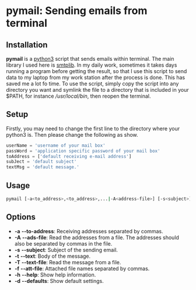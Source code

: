 # pymail: Sending emails from terminal

## Installation

**pymail** is a [python3](https://www.python.org) script that sends emails within terminal. The main library I used here is [smtplib](https://docs.python.org/3/library/smtplib.html). In my daily work, sometimes it takes days running a program before getting the result, so that I use this script to send data to my laptop from my work station after the process is done. This has saved me a lot fo time. To use the script, simply copy the script into any directory you want and symlink the file to a directory that is included in your $PATH, for instance */usr/local/bin*, then reopen the terminal.

## Setup

Firstly, you may need to change the first line to the directory where your python3 is. Then please change the following as show.

```python
userName = 'username of your mail box'
passWord = 'application specific password of your mail box'
toAddress = ['default receiving e-mail address']
subJect = 'default subject'
textMsg = 'default message.'
```

## Usage

```bash
pymail [-a<to_address>,<to_address>,...|-A<address-file>] [-s<subject>] [-t<text>|-T<text-file>] [-f<attached_file>,<attached_file>,...] [-h] [-d]
```

## Options

+ __-a__ __--to-address__: Receiving addresses separated by commas.
+ __-A__ __--ads-file__:  Read the addresses from a file. The addresses should also be separated by commas in the file.
+ __-s__ __--subject__: Subject of the sending email.
+ __-t__ __--text__: Body of the message.
+ __-T__ __--text-file__: Read the message from a file.
+ __-f__ __--att-file__: Attached file names separated by commas.
+ __-h__ __--help__: Show help information.
+ __-d__ __--defaults__: Show default settings.

